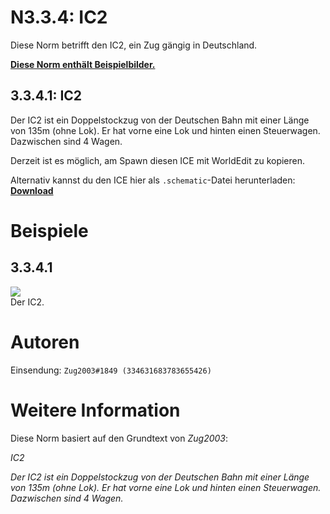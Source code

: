 # N3.3.4: IC2

Diese Norm betrifft den IC2, ein Zug gängig in Deutschland.
 
**[Diese Norm enthält Beispielbilder.](#beispiele)**

## 3.3.4.1: IC2

Der IC2 ist ein Doppelstockzug von der Deutschen Bahn mit einer Länge von 135m (ohne Lok). Er hat vorne eine Lok und hinten einen Steuerwagen. Dazwischen sind 4 Wagen.

Derzeit ist es möglich, am Spawn diesen ICE mit WorldEdit zu kopieren.

Alternativ kannst du den ICE hier als `.schematic`-Datei herunterladen: **[Download]()**

# Beispiele

## 3.3.4.1

![](https://s12.directupload.net/images/200427/8pvzfaq9.png)    
Der IC2.

# Autoren

Einsendung: `Zug2003#1849 (334631683783655426)`

# Weitere Information

Diese Norm basiert auf den Grundtext von _Zug2003_:

_IC2_

_Der IC2 ist ein Doppelstockzug von der Deutschen Bahn mit einer Länge von 135m (ohne Lok). Er hat vorne eine Lok und hinten einen Steuerwagen. Dazwischen sind 4 Wagen._
